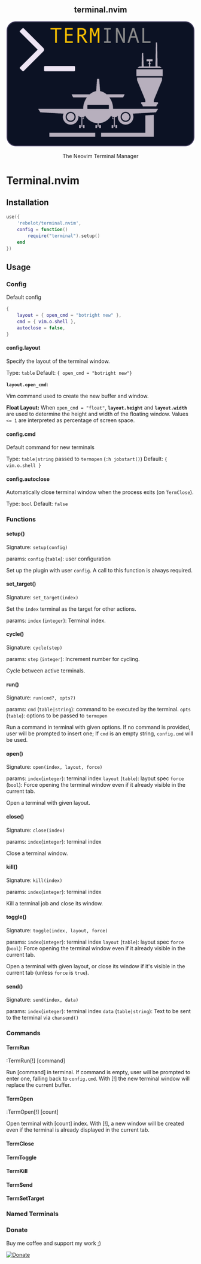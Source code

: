 <!-- panvimdoc-ignore-start -->

<p align="center">
  <h2 align="center">terminal.nvim</h2>
</p>
<p align="center">
  <img src="assets/terminal.png" width="600" >
</p>
<p align="center">The Neovim Terminal Manager</p>

<!-- panvimdoc-ignore-end -->

# Terminal.nvim

## Installation

```lua
use({
    'rebelot/terminal.nvim',
    config = function()
        require("terminal").setup()
    end
})
```

## Usage

### Config

Default config

```lua
{
    layout = { open_cmd = "botright new" },
    cmd = { vim.o.shell },
    autoclose = false,
}
```

#### config.layout

Specify the layout of the terminal window.

Type: `table`
Default: `{ open_cmd = "botright new"}`

**`layout.open_cmd`:**

Vim command used to create the new buffer and window.

**Float Layout:**
When `open_cmd = "float"`, **`layout.height`** and **`layout.width`**
are used to determine the height and width of the floating
window. Values `<= 1` are interpreted as percentage of
screen space.

#### config.cmd

Default command for new terminals

Type: `table|string` passed to `termopen` (`:h jobstart()`)
Default: `{ vim.o.shell }`

#### config.autoclose

Automatically close terminal window when the process exits (on `TermClose`).

Type: `bool`
Default: `false`

### Functions

#### setup()

Signature: `setup(config)`

params:
`config` (`table`): user configuration

Set up the plugin with user `config`.
A call to this function is always required.

#### set_target()

Signature: `set_target(index)`

Set the `index` terminal as the target for other actions.

params:
`index` (`integer`): Terminal index.

#### cycle()

Signature: `cycle(step)`

params:
`step` (`integer`): Increment number for cycling.

Cycle between active terminals.

#### run()

Signature: `run(cmd?, opts?)`

params:
`cmd` (`table|string`): command to be executed by the terminal.
`opts` (`table`): options to be passed to `termopen`

Run a command in terminal with given options. If no command
is provided, user will be prompted to insert one;
If `cmd` is an empty string, `config.cmd` will be used.

#### open()

Signature: `open(index, layout, force)`

params:
`index`(`integer`): terminal index
`layout` (`table`): layout spec
`force` (`bool`): Force opening the terminal window even if it already visible in the current tab.

Open a terminal with given layout.

#### close()

Signature: `close(index)`

params:
`index`(`integer`): terminal index

Close a terminal window.

#### kill()

Signature: `kill(index)`

params:
`index`(`integer`): terminal index

Kill a terminal job and close its window.

#### toggle()

Signature: `toggle(index, layout, force)`

params:
`index`(`integer`): terminal index
`layout` (`table`): layout spec
`force` (`bool`): Force opening the terminal window even if it already visible in the current tab.

Open a terminal with given layout, or close its window
if it's visible in the current tab (unless `force` is `true`).

#### send()

Signature: `send(index, data)`

params:
`index`(`integer`): terminal index
`data` (`table|string`): Text to be sent to the terminal via `chansend()`

### Commands

#### TermRun

:TermRun[!] [command]

Run [command] in terminal. If command is empty, user will be prompted
to enter one, falling back to `config.cmd`. With [!] the new terminal window
will replace the current buffer.

#### TermOpen

:TermOpen[!] [count]

Open terminal with [count] index. With [!], a new window will be
created even if the terminal is already displayed in the current tab.

#### TermClose

#### TermToggle

#### TermKill

#### TermSend

#### TermSetTarget

### Named Terminals

### Donate

Buy me coffee and support my work ;)

[![Donate](https://img.shields.io/badge/Donate-PayPal-green.svg)](https://www.paypal.com/donate/?business=VNQPHGW4JEM3S&no_recurring=0&item_name=Buy+me+coffee+and+support+my+work+%3B%29&currency_code=EUR)

